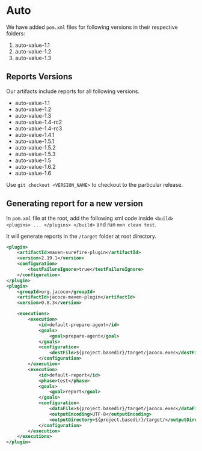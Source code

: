 # Auto

We have added `pom.xml` files for following versions in their respective folders:

1. auto-value-1.1
2. auto-value-1.2
3. auto-value-1.3

## Reports Versions

Our artifacts include reports for all following versions.

* auto-value-1.1
* auto-value-1.2
* auto-value-1.3
* auto-value-1.4-rc2
* auto-value-1.4-rc3
* auto-value-1.4.1
* auto-value-1.5.1
* auto-value-1.5.2
* auto-value-1.5.3
* auto-value-1.5
* auto-value-1.6.2
* auto-value-1.6


Use `git checkout <VERSION_NAME>` to checkout to the particular release.

## Generating report for a new version

In `pom.xml` file at the root, add the following xml code inside ```<build> <plugins> ... </plugins> </build>``` and run `mvn clean test`.

It will generate reports in the `/target` folder at root directory.

```xml
<plugin>
    <artifactId>maven-surefire-plugin</artifactId>
    <version>2.19.1</version>
    <configuration>
        <testFailureIgnore>true</testFailureIgnore>
    </configuration>
</plugin>
<plugin>
    <groupId>org.jacoco</groupId>
    <artifactId>jacoco-maven-plugin</artifactId>
    <version>0.8.3</version>

    <executions>
        <execution>
            <id>default-prepare-agent</id>
            <goals>
                <goal>prepare-agent</goal>
            </goals>
            <configuration>
                <destFile>${project.basedir}/target/jacoco.exec</destFile>
            </configuration>
        </execution>
        <execution>
            <id>default-report</id>
            <phase>test</phase>
            <goals>
                <goal>report</goal>
            </goals>
            <configuration>
                <dataFile>${project.basedir}/target/jacoco.exec</dataFile>
                <outputEncoding>UTF-8</outputEncoding>
                <outputDirectory>${project.basedir}/target/</outputDirectory>
            </configuration>
        </execution>
    </executions>
</plugin>
```
